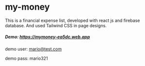 # my-money
This is a financial expense list, developed with react js and firebase database. And used Tailwind CSS in page designs.

#####  Demo: https://mymoney-ea5dc.web.app

demo user: mario@test.com

demo pass: mario321
